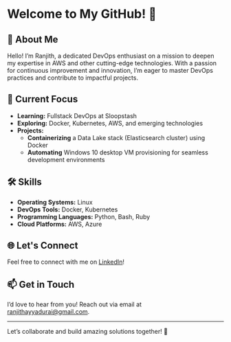 # Welcome to My GitHub! 👋
 
## 🚀 About Me
Hello! I’m Ranjith, a dedicated DevOps enthusiast on a mission to deepen my expertise in AWS and other cutting-edge technologies. With a passion for continuous improvement and innovation, I’m eager to master DevOps practices and contribute to impactful projects.
 
## 🌟 Current Focus
- **Learning:** Fullstack DevOps at Sloopstash
- **Exploring:** Docker, Kubernetes, AWS, and emerging technologies
- **Projects:**
  - **Containerizing** a Data Lake stack (Elasticsearch cluster) using Docker
  - **Automating** Windows 10 desktop VM provisioning for seamless development environments
 
## 🛠 Skills
- **Operating Systems:** Linux
- **DevOps Tools:** Docker, Kubernetes
- **Programming Languages:** Python, Bash, Ruby
- **Cloud Platforms:** AWS, Azure
 
## 🌐 Let's Connect
Feel free to connect with me on [LinkedIn](www.linkedin.com/in/ranjithnayyadurai)!
 
## 📫 Get in Touch
I’d love to hear from you! Reach out via email at [ranjithayyadurai@gmail.com](mailto:ranjithayyadurai@gmail.com).
 
---
 
Let’s collaborate and build amazing solutions together! 🚀
